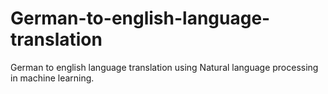 # German-to-english-language-translation
German to english language translation using Natural language processing in machine learning.
